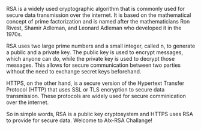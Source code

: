 RSA is a widely used cryptographic algorithm that is commonly used for secure data transmission over the internet. It is based on the mathematical concept of prime factorization and is named after the mathematicians Ron Rivest, Shamir Adleman, and Leonard Adleman who developed it in the 1970s.

RSA uses two large prime numbers and a small integer, called n, to generate a public and a private key. The public key is used to encrypt messages, which anyone can do, while the private key is used to decrypt those messages. This allows for secure communication between two parties without the need to exchange secret keys beforehand.

HTTPS, on the other hand, is a secure version of the Hypertext Transfer Protocol (HTTP) that uses SSL or TLS encryption to secure data transmission. These protocols are widely used for secure comminication over the internet.

So in simple words, RSA is a public key cryptosystem and HTTPS uses RSA to provide for secure data. Welcome to Alx-RSA Challange!

